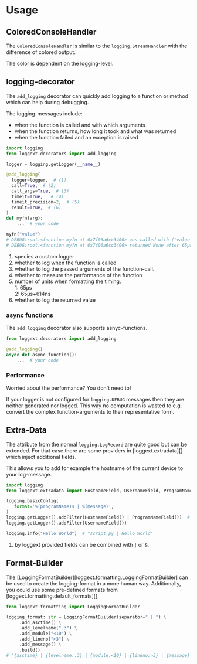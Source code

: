 # Usage

## ColoredConsoleHandler

The `ColoredConsoleHandler` is similar to the `logging.StreamHandler` with the difference of colored output.

The color is dependent on the logging-level.

## logging-decorator

The `add_logging` decorator can quickly add logging to a function or method which can help during debugging.

The logging-messages include:

- when the function is called and with which arguments
- when the function returns, how long it took and what was returned
- when the function failed and an exception is raised

```python
import logging
from loggext.decorators import add_logging

logger = logging.getLogger(__name__)

@add_logging(
  logger=logger,  # (1)
  call=True,  # (2)
  call_args=True,  # (3)
  timeit=True,   # (4)
  timeit_precision=2,  # (5)
  result=True,  # (6)
)
def myfn(arg):
    ...  # your code

myfn("value")
# DEBUG:root:<function myfn at 0x7f06a6cc3400> was called with ('value')
# DEBUG:root:<function myfn at 0x7f06a6cc3400> returned None after 65μs+614ns
```

1. species a custom logger
2. whether to log when the function is called
3. whether to log the passed arguments of the function-call.
4. whether to measure the performance of the function
5. number of units when formatting the timing. <br>
   1: 65μs <br>
   2: 65μs+614ns
6. whether to log the returned value

### async functions

The `add_logging` decorator also supports asnyc-functions.

```python
from loggext.decorators import add_logging

@add_logging()
async def async_function():
    ...  # your code
```

### Performance

Worried about the performance? You don't need to!

If your logger is not configured for `logging.DEBUG` messages then they are neither generated nor logged.
This way no computation is wasted to e.g. convert the complex function-arguments to their representative form.

## Extra-Data

The attribute from the normal `logging.LogRecord` are quite good but can be extended.
For that case there are some providers in [loggext.extradata][] which inject additional fields.

This allows you to add for example the hostname of the current device to your log-message.

```python
import logging
from loggext.extradata import HostnameField, UsernameField, ProgramNameField

logging.basicConfig(
   format='%(programName)s | %(message)',
)
logging.getLogger().addFilter(HostnameField() | ProgramNameField())  # (1)
logging.getLogger().addFilter(UsernameField())

logging.info("Hello World")  # "script.py | Hello World"
```

1. by loggext provided fields can be combined with `|` or `&`.

## Format-Builder

The [LoggingFormatBuilder][loggext.formatting.LoggingFormatBuilder] can be used to create the logging-format in a more human way.
Additionally, you could use some pre-defined formats from [loggext.formatting.default_formats][]. 

```python
from loggext.formatting import LoggingFormatBuilder

logging_format: str = LoggingFormatBuilder(separator=" | ") \
     .add_asctime() \
     .add_levelname(".3") \
     .add_module("<10") \
     .add_lineno(">3") \
     .add_message() \
     .build()
# '{asctime} | {levelname:.3} | {module:<10} | {lineno:>3} | {message}'
```
